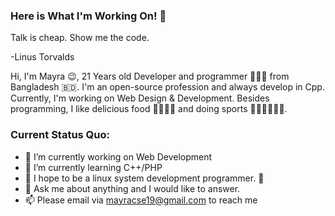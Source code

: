### Here is What I'm Working On! 👋

Talk is cheap. Show me the code.

-Linus Torvalds

Hi, I'm Mayra 😉, 21 Years old Developer and programmer 👨🏻‍💻 from Bangladesh 🇧🇩. I'm an open-source profession and always develop in Cpp. Currently, I'm working on Web Design & Development. Besides programming, I like delicious food 🥗🥩🌮🍣 and doing sports 🏃⛹️‍♂️🏋🏼‍♂️.



### Current Status Quo:

- 🔭 I’m currently working on Web Development
- 🌱 I’m currently learning C++/PHP
- 🤔 I hope to be a linux system development programmer. 🐧
- 💬 Ask me about anything and I would like to answer.
- 📫  Please email via mayracse19@gmail.com to reach me


